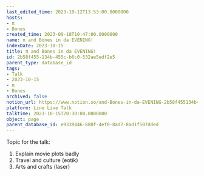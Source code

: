 ```yaml
---
last_edited_time: 2023-10-12T13:53:00.0000000
hosts:
- π
- Bones
created_time: 2023-09-18T10:47:00.0000000
name: π and Bones in da EVENING!
indexDate: 2023-10-15
title: π and Bones in da EVENING!
id: 2b58f455-134b-455c-b6c0-532ae5edf2e5
parent_type: database_id
tags:
- Talk
- 2023-10-15
- π
- Bones
archived: false
notion_url: https://www.notion.so/and-Bones-in-da-EVENING-2b58f455134b455cb6c0532ae5edf2e5
platform: Line Live Talk
talktime: 2023-10-15T20:30:00.0000000
object: page
parent_database_id: e9339446-880f-4ef0-8ad7-8ad1f507dded
---
```


Topic for the talk:
1. Explain movie plots  badly 
2. Travel and culture (eotik)
3. Arts and crafts (laser)

























